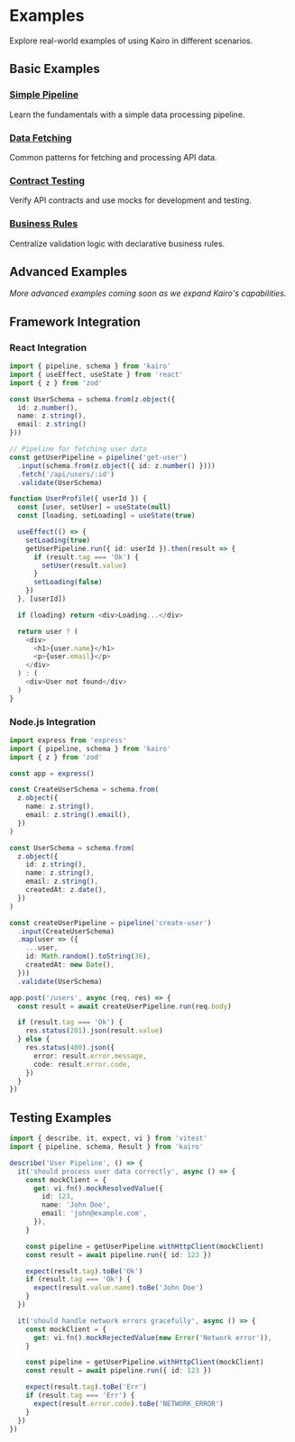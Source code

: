 # Examples

Explore real-world examples of using Kairo in different scenarios.

## Basic Examples

### [Simple Pipeline](/examples/basic-pipeline)

Learn the fundamentals with a simple data processing pipeline.

### [Data Fetching](/examples/data-fetching)

Common patterns for fetching and processing API data.

### [Contract Testing](/examples/contract-testing)

Verify API contracts and use mocks for development and testing.

### [Business Rules](/examples/business-rules)

Centralize validation logic with declarative business rules.

## Advanced Examples

_More advanced examples coming soon as we expand Kairo's capabilities._

## Framework Integration

### React Integration

```typescript
import { pipeline, schema } from 'kairo'
import { useEffect, useState } from 'react'
import { z } from 'zod'

const UserSchema = schema.from(z.object({
  id: z.number(),
  name: z.string(),
  email: z.string()
}))

// Pipeline for fetching user data
const getUserPipeline = pipeline('get-user')
  .input(schema.from(z.object({ id: z.number() })))
  .fetch('/api/users/:id')
  .validate(UserSchema)

function UserProfile({ userId }) {
  const [user, setUser] = useState(null)
  const [loading, setLoading] = useState(true)

  useEffect(() => {
    setLoading(true)
    getUserPipeline.run({ id: userId }).then(result => {
      if (result.tag === 'Ok') {
        setUser(result.value)
      }
      setLoading(false)
    })
  }, [userId])

  if (loading) return <div>Loading...</div>

  return user ? (
    <div>
      <h1>{user.name}</h1>
      <p>{user.email}</p>
    </div>
  ) : (
    <div>User not found</div>
  )
}
```

### Node.js Integration

```typescript
import express from 'express'
import { pipeline, schema } from 'kairo'
import { z } from 'zod'

const app = express()

const CreateUserSchema = schema.from(
  z.object({
    name: z.string(),
    email: z.string().email(),
  })
)

const UserSchema = schema.from(
  z.object({
    id: z.string(),
    name: z.string(),
    email: z.string(),
    createdAt: z.date(),
  })
)

const createUserPipeline = pipeline('create-user')
  .input(CreateUserSchema)
  .map(user => ({
    ...user,
    id: Math.random().toString(36),
    createdAt: new Date(),
  }))
  .validate(UserSchema)

app.post('/users', async (req, res) => {
  const result = await createUserPipeline.run(req.body)

  if (result.tag === 'Ok') {
    res.status(201).json(result.value)
  } else {
    res.status(400).json({
      error: result.error.message,
      code: result.error.code,
    })
  }
})
```

## Testing Examples

```typescript
import { describe, it, expect, vi } from 'vitest'
import { pipeline, schema, Result } from 'kairo'

describe('User Pipeline', () => {
  it('should process user data correctly', async () => {
    const mockClient = {
      get: vi.fn().mockResolvedValue({
        id: 123,
        name: 'John Doe',
        email: 'john@example.com',
      }),
    }

    const pipeline = getUserPipeline.withHttpClient(mockClient)
    const result = await pipeline.run({ id: 123 })

    expect(result.tag).toBe('Ok')
    if (result.tag === 'Ok') {
      expect(result.value.name).toBe('John Doe')
    }
  })

  it('should handle network errors gracefully', async () => {
    const mockClient = {
      get: vi.fn().mockRejectedValue(new Error('Network error')),
    }

    const pipeline = getUserPipeline.withHttpClient(mockClient)
    const result = await pipeline.run({ id: 123 })

    expect(result.tag).toBe('Err')
    if (result.tag === 'Err') {
      expect(result.error.code).toBe('NETWORK_ERROR')
    }
  })
})
```
